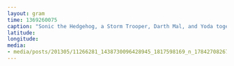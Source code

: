 ```yaml
---
layout: gram
time: 1369260075
caption: "Sonic the Hedgehog, a Storm Trooper, Darth Mal, and Yoda together at last!"
latitude: 
longitude: 
media:
- media/posts/201305/11266281_1438730096428945_1817598169_n_17842708267000351.jpg
---
```

